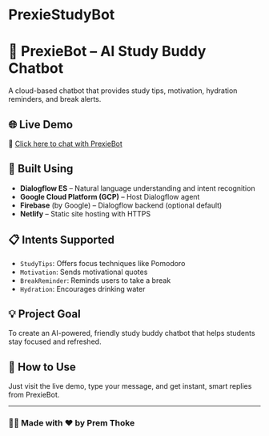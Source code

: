 # PrexieStudyBot
# 🤖 PrexieBot – AI Study Buddy Chatbot

A cloud-based chatbot that provides study tips, motivation, hydration reminders, and break alerts.

## 🌐 Live Demo
🔗 [Click here to chat with PrexieBot](https://stately-valkyrie-c50a23.netlify.app)

## 🧠 Built Using
- **Dialogflow ES** – Natural language understanding and intent recognition
- **Google Cloud Platform (GCP)** – Host Dialogflow agent
- **Firebase** (by Google) – Dialogflow backend (optional default)
- **Netlify** – Static site hosting with HTTPS

## 📋 Intents Supported
- `StudyTips`: Offers focus techniques like Pomodoro
- `Motivation`: Sends motivational quotes
- `BreakReminder`: Reminds users to take a break
- `Hydration`: Encourages drinking water

## 💡 Project Goal
To create an AI-powered, friendly study buddy chatbot that helps students stay focused and refreshed.

## 🚀 How to Use
Just visit the live demo, type your message, and get instant, smart replies from PrexieBot.

---

### 👨‍💻 Made with ❤️ by Prem Thoke
